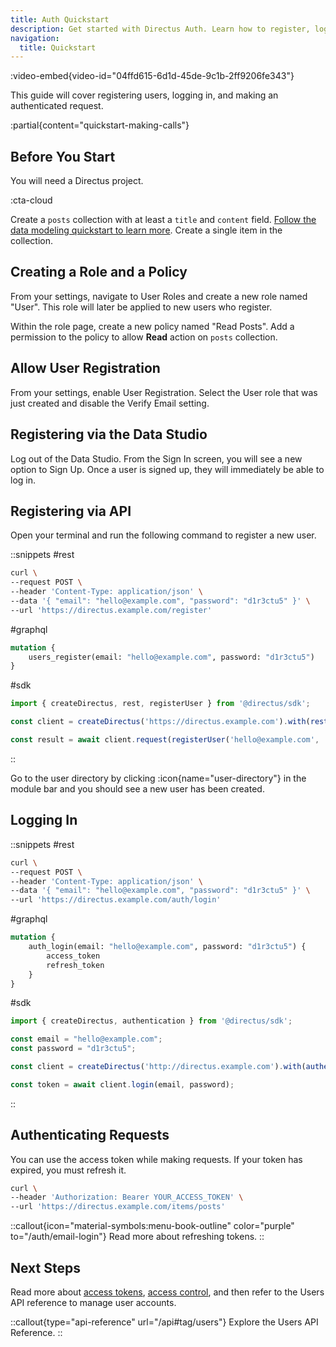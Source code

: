 ```yaml
---
title: Auth Quickstart
description: Get started with Directus Auth. Learn how to register, login, create users, and make authenticated requests.
navigation:
  title: Quickstart
---
```


:video-embed{video-id="04ffd615-6d1d-45de-9c1b-2ff9206fe343"}

This guide will cover registering users, logging in, and making an authenticated request.

:partial{content="quickstart-making-calls"}

## Before You Start

You will need a Directus project.

:cta-cloud

Create a `posts` collection with at least a `title` and `content` field. [Follow the data modeling quickstart to learn more](/data-modeling/quickstart). Create a single item in the collection.

## Creating a Role and a Policy

From your settings, navigate to User Roles and create a new role named "User". This role will later be applied to new users who register.

Within the role page, create a new policy named "Read Posts". Add a permission to the policy to allow **Read** action on `posts` collection.

## Allow User Registration

From your settings, enable User Registration. Select the User role that was just created and disable the Verify Email setting.

## Registering via the Data Studio

Log out of the Data Studio. From the Sign In screen, you will see a new option to Sign Up. Once a user is signed up, they will immediately be able to log in.

## Registering via API

Open your terminal and run the following command to register a new user.

::snippets
#rest
```bash [Terminal]
curl \
--request POST \
--header 'Content-Type: application/json' \
--data '{ "email": "hello@example.com", "password": "d1r3ctu5" }' \
--url 'https://directus.example.com/register'
```

#graphql
```graphql
mutation {
	users_register(email: "hello@example.com", password: "d1r3ctu5")
}
```

#sdk
```js
import { createDirectus, rest, registerUser } from '@directus/sdk';

const client = createDirectus('https://directus.example.com').with(rest());

const result = await client.request(registerUser('hello@example.com', 'd1r3ctu5'));
```
::

Go to the user directory by clicking :icon{name="user-directory"} in the module bar and you should see a new user has been created.

## Logging In

::snippets
#rest
```bash [Terminal]
curl \
--request POST \
--header 'Content-Type: application/json' \
--data '{ "email": "hello@example.com", "password": "d1r3ctu5" }' \
--url 'https://directus.example.com/auth/login'
```

#graphql
```graphql
mutation {
	auth_login(email: "hello@example.com", password: "d1r3ctu5") {
		access_token
		refresh_token
	}
}
```

#sdk
```js
import { createDirectus, authentication } from '@directus/sdk';

const email = "hello@example.com";
const password = "d1r3ctu5";

const client = createDirectus('http://directus.example.com').with(authentication());

const token = await client.login(email, password);
```
::

## Authenticating Requests

You can use the access token while making requests. If your token has expired, you must refresh it.

```bash [Terminal]
curl \
--header 'Authorization: Bearer YOUR_ACCESS_TOKEN' \
--url 'https://directus.example.com/items/posts'
```

::callout{icon="material-symbols:menu-book-outline" color="purple" to="/auth/email-login"}
Read more about refreshing tokens.
::

## Next Steps

Read more about [access tokens](/auth/tokens-cookies), [access control](/auth/access-control), and then refer to the Users API reference to manage user accounts.

::callout{type="api-reference" url="/api#tag/users"}
Explore the Users API Reference.
::
